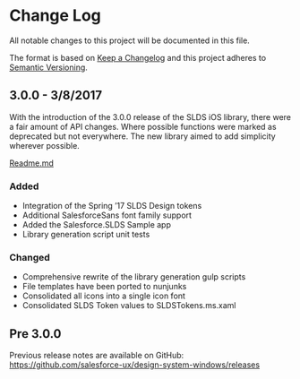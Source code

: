 # Change Log

All notable changes to this project will be documented in this file.

The format is based on [Keep a Changelog](http://keepachangelog.com/) 
and this project adheres to [Semantic Versioning](http://semver.org/).

<!-- ## [Unreleased] -->

## 3.0.0 - 3/8/2017
With the introduction of the 3.0.0 release of the SLDS iOS library, there were a fair amount of API changes. Where possible functions were marked as deprecated but not everywhere. The new library aimed to add simplicity wherever possible.

[Readme.md](https://github.com/salesforce-ux/design-system-windows/blob/master/README.md)

### Added
- Integration of the Spring ’17 SLDS Design tokens
- Additional SalesforceSans font family support
- Added the Salesforce.SLDS Sample app
- Library generation script unit tests

### Changed
-  Comprehensive rewrite of the library generation gulp scripts
-  File templates have been ported to nunjunks
-  Consolidated all icons into a single icon font
-  Consolidated SLDS Token values to SLDSTokens.ms.xaml

## Pre 3.0.0

Previous release notes are available on GitHub: <https://github.com/salesforce-ux/design-system-windows/releases>
